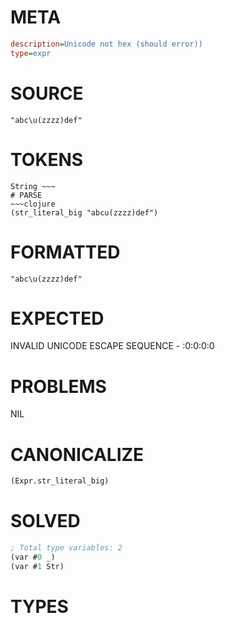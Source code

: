 # META
~~~ini
description=Unicode not hex (should error))
type=expr
~~~
# SOURCE
~~~roc
"abc\u(zzzz)def"
~~~
# TOKENS
~~~text
String ~~~
# PARSE
~~~clojure
(str_literal_big "abcu(zzzz)def")
~~~
# FORMATTED
~~~roc
"abc\u(zzzz)def"
~~~
# EXPECTED
INVALID UNICODE ESCAPE SEQUENCE - :0:0:0:0
# PROBLEMS
NIL
# CANONICALIZE
~~~clojure
(Expr.str_literal_big)
~~~
# SOLVED
~~~clojure
; Total type variables: 2
(var #0 _)
(var #1 Str)
~~~
# TYPES
~~~roc
~~~
